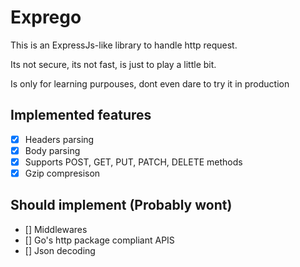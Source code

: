 # Exprego

This is an ExpressJs-like library to handle http request.

Its not secure, its not fast, is just to play a little bit.

Is only for learning purpouses, dont even dare to try it in production

## Implemented features

- [x] Headers parsing
- [x] Body parsing
- [x] Supports POST, GET, PUT, PATCH, DELETE methods
- [x] Gzip compresison

## Should implement (Probably wont)

- [] Middlewares
- [] Go's http package compliant APIS
- [] Json decoding

